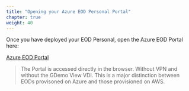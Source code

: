 ```yaml
---
title: "Opening your Azure EOD Personal Portal"
chapter: true
weight: 40
---
```



Once you have deployed your EOD Personal, open the Azure EOD Portal here:

 [Azure EOD Portal](https://portal-1007-westus2.prod001.genesysengage.com/)

>The Portal is accessed directly in the browser. Without VPN and without the GDemo View VDI. This is a major distinction between EODs provisoned on Azure and those provisioned on AWS. 

